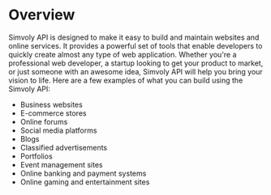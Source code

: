 # Overview

Simvoly API is designed to make it easy to build and maintain websites and
online services. It provides a powerful set of tools that enable developers to
quickly create almost any type of web application. Whether you're a
professional web developer, a startup looking to get your product to market, or
just someone with an awesome idea, Simvoly API will help you bring your vision
to life. Here are a few examples of what you can build using the Simvoly API:

- Business websites
- E-commerce stores
- Online forums
- Social media platforms
- Blogs
- Classified advertisements
- Portfolios
- Event management sites
- Online banking and payment systems
- Online gaming and entertainment sites
